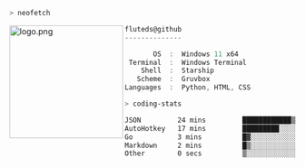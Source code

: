 ```zsh
> neofetch
```

<!--img align="left" src="https://github.com/fluteds.png" alt="logo.png" width="200"/>-->
<img align="left" src="https://external-content.duckduckgo.com/iu/?u=https%3A%2F%2F78.media.tumblr.com%2F975fca5f82161b190efdcaa05ffbd4ec%2Ftumblr_p6q6m9TJF01x3p3jmo1_500.png&f=1&nofb=1" alt="logo.png" width="200"/>

```csharp
fluteds@github
--------------

       OS  :  Windows 11 x64
 Terminal  :  Windows Terminal
    Shell  :  Starship
   Scheme  :  Gruvbox
Languages  :  Python, HTML, CSS
```

```zsh
> coding-stats
```

<!--START_SECTION:waka-->

```txt
JSON         24 mins         ████████████▒░░░░░░░░░░░░   49.75 %
AutoHotkey   17 mins         █████████░░░░░░░░░░░░░░░░   36.43 %
Go           3 mins          █▓░░░░░░░░░░░░░░░░░░░░░░░   06.83 %
Markdown     2 mins          █▒░░░░░░░░░░░░░░░░░░░░░░░   05.24 %
Other        0 secs          ▒░░░░░░░░░░░░░░░░░░░░░░░░   00.67 %
```

<!--END_SECTION:waka-->
